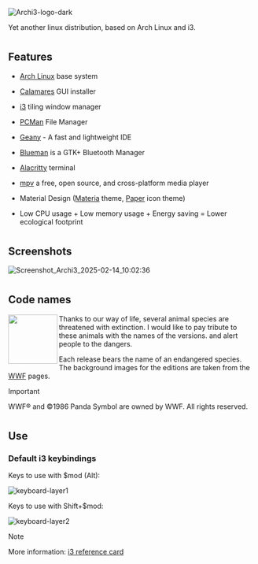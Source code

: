 ![Archi3-logo-dark](https://github.com/user-attachments/assets/2fbf6349-afa2-4beb-83db-d5a10b3cd010)

Yet another linux distribution, based on Arch Linux and i3.

#
## Features

- [Arch Linux](https://archlinux.org/) base system
- [Calamares](https://calamares.io/) GUI installer
- [i3](https://i3wm.org/) tiling window manager
- [PCMan](https://github.com/lxde/pcmanfm) File Manager
- [Geany](https://github.com/geany/geany) - A fast and lightweight IDE
- [Blueman](https://github.com/blueman-project/blueman) is a GTK+ Bluetooth Manager
- [Alacritty](https://alacritty.org/) terminal
- [mpv](https://mpv.io/) a free, open source, and cross-platform media player


- Material Design ([Materia](https://github.com/nana-4/materia-theme) theme, [Paper](https://snwh.org/paper) icon theme)
- Low CPU usage + Low memory usage + Energy saving = Lower ecological footprint

#
## Screenshots
![Screenshot_Archi3_2025-02-14_10:02:36](https://github.com/user-attachments/assets/85ad80f6-e4ec-4dfc-8f63-da814362a575)

#
## Code names

<img align="left" width="100" src="https://github.com/sandorkakuk/Archi3/blob/master/WWF_Logo_Small_RGB_72dpi.jpg">

Thanks to our way of life, several animal species are threatened with extinction. I would like to pay tribute to these animals with the names of the versions. and alert people to the dangers.

Each release bears the name of an endangered species.
The background images for the editions are taken from the [WWF](https://www.worldwildlife.org/species/directory?direction=desc&sort=extinction_status) pages.

> [!IMPORTANT]
> WWF® and ©1986 Panda Symbol are owned by WWF. All rights reserved.

#
## Use
### Default i3 keybindings

Keys to use with $mod (Alt):

![keyboard-layer1](https://github.com/user-attachments/assets/ee164d51-dd8d-4507-9921-f40da5c74f03)

Keys to use with Shift+$mod:

![keyboard-layer2](https://github.com/user-attachments/assets/6289b9bf-adc7-488a-b13a-ee235f562138)

> [!NOTE]
> More information: [i3 reference card](https://i3wm.org/docs/refcard.html)
